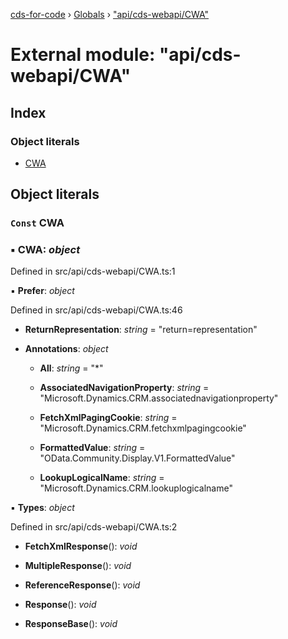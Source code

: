 [cds-for-code](../README.md) › [Globals](../globals.md) › ["api/cds-webapi/CWA"](_api_cds_webapi_cwa_.md)

# External module: "api/cds-webapi/CWA"

## Index

### Object literals

* [CWA](_api_cds_webapi_cwa_.md#const-cwa)

## Object literals

### `Const` CWA

### ▪ **CWA**: *object*

Defined in src/api/cds-webapi/CWA.ts:1

▪ **Prefer**: *object*

Defined in src/api/cds-webapi/CWA.ts:46

* **ReturnRepresentation**: *string* = "return=representation"

* **Annotations**: *object*

  * **All**: *string* = "*"

  * **AssociatedNavigationProperty**: *string* = "Microsoft.Dynamics.CRM.associatednavigationproperty"

  * **FetchXmlPagingCookie**: *string* = "Microsoft.Dynamics.CRM.fetchxmlpagingcookie"

  * **FormattedValue**: *string* = "OData.Community.Display.V1.FormattedValue"

  * **LookupLogicalName**: *string* = "Microsoft.Dynamics.CRM.lookuplogicalname"

▪ **Types**: *object*

Defined in src/api/cds-webapi/CWA.ts:2

* **FetchXmlResponse**(): *void*

* **MultipleResponse**(): *void*

* **ReferenceResponse**(): *void*

* **Response**(): *void*

* **ResponseBase**(): *void*
